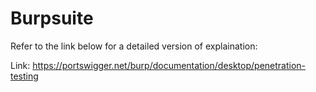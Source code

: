 # Burpsuite

Refer to the link below for a detailed version of explaination: 

Link: https://portswigger.net/burp/documentation/desktop/penetration-testing
